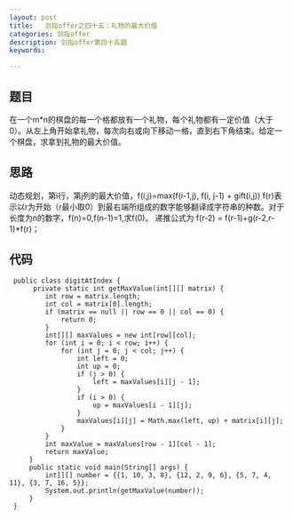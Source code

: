 ```yaml
---
layout: post
title:   剑指offer之四十五：礼物的最大价值
categories: 剑指offer
description: 剑指offer第四十五题
keywords: 

---
```



## 题目

在一个m*n的棋盘的每一个格都放有一个礼物，每个礼物都有一定价值（大于0）。从左上角开始拿礼物，每次向右或向下移动一格，直到右下角结束。给定一个棋盘，求拿到礼物的最大价值。



## 思路

动态规划，第i行，第j列的最大价值，f(i,j)=max(f(i-1,j), f(i, j-1) + gift(i,j))
f(r)表示以r为开始（r最小取0）到最右端所组成的数字能够翻译成字符串的种数。对于长度为n的数字，f(n)=0,f(n-1)=1,求f(0)。
递推公式为 f(r-2) = f(r-1)+g(r-2,r-1)*f(r)；











## 代码



	 public class digitAtIndex {
	      private static int getMaxValue(int[][] matrix) {
	         int row = matrix.length;
	         int col = matrix[0].length;
	         if (matrix == null || row == 0 || col == 0) {
	             return 0;
	         }
	         int[][] maxValues = new int[row][col];
	         for (int i = 0; i < row; i++) {
	             for (int j = 0; j < col; j++) {
	                 int left = 0;
	                 int up = 0;
	                 if (j > 0) {
	                     left = maxValues[i][j - 1];
	                 }
	                 if (i > 0) {
	                     up = maxValues[i - 1][j];
	                 }
	                 maxValues[i][j] = Math.max(left, up) + matrix[i][j];
	             }
	         }
	         int maxValue = maxValues[row - 1][col - 1];
	         return maxValue;
	     }
	     public static void main(String[] args) {
	         int[][] number = {{1, 10, 3, 8}, {12, 2, 9, 6}, {5, 7, 4, 11}, {3, 7, 16, 5}};
	         System.out.println(getMaxValue(number));
	     }
	 }

